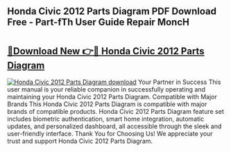 ## Honda Civic 2012 Parts Diagram PDF Download Free - Part-fTh User Guide Repair MoncH

# <h2><a href="http://dfhvt2z.blite.top/?on=Honda+Civic+2012+Parts+Diagram">🔗Download New 👉🔴 Honda Civic 2012 Parts Diagram</a></h2>

[![Honda Civic 2012 Parts Diagram download](https://i.imgur.com/lujVjoI.png)](http://dfhvt2z.blite.top/?on=Honda+Civic+2012+Parts+Diagram)
Your Partner in Success This user manual is your reliable companion in successfully operating and maintaining your Honda Civic 2012 Parts Diagram. Compatible with Major Brands This Honda Civic 2012 Parts Diagram is compatible with major brands of compatible products. Honda Civic 2012 Parts Diagram feature set includes biometric authentication, smart home integration, automatic updates, and personalized dashboard, all accessible through the sleek and user-friendly interface. Thank You for Choosing Us! We appreciate your trust and support Honda Civic 2012 Parts Diagram.
